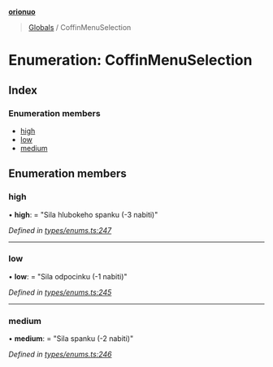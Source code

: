 **[orionuo](../README.md)**

> [Globals](../globals.md) / CoffinMenuSelection

# Enumeration: CoffinMenuSelection

## Index

### Enumeration members

* [high](coffinmenuselection.md#high)
* [low](coffinmenuselection.md#low)
* [medium](coffinmenuselection.md#medium)

## Enumeration members

### high

•  **high**:  = "Sila hlubokeho spanku (-3 nabiti)"

*Defined in [types/enums.ts:247](https://github.com/msviha/orionuo/blob/8a6e7bf/src/types/enums.ts#L247)*

___

### low

•  **low**:  = "Sila odpocinku (-1 nabiti)"

*Defined in [types/enums.ts:245](https://github.com/msviha/orionuo/blob/8a6e7bf/src/types/enums.ts#L245)*

___

### medium

•  **medium**:  = "Sila spanku (-2 nabiti)"

*Defined in [types/enums.ts:246](https://github.com/msviha/orionuo/blob/8a6e7bf/src/types/enums.ts#L246)*
